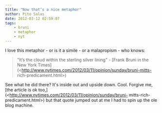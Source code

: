 ```yaml
---
title: "Now that’s a nice metaphor"
author: Pito Salas
date: 2012-03-12 02:59:07
tags:
    - bruni
    - metaphor
    - nyt
---
```



I love this metaphor - or is it a simile - or a malapropism - who knows:

> "It’s the cloud within the sterling silver lining" - [Frank Bruni in the New
> York Times](<http://www.nytimes.com/2012/03/11/opinion/sunday/bruni-mitts-
> rich-predicament.html>)

See what he did there? It's inside out and upside down. Cool. Forgive me, [the
article is ok too,](<http://www.nytimes.com/2012/03/11/opinion/sunday/bruni-
mitts-rich-predicament.html>) but that quote jumped out at me I had to spin up
the ole blog machine.


